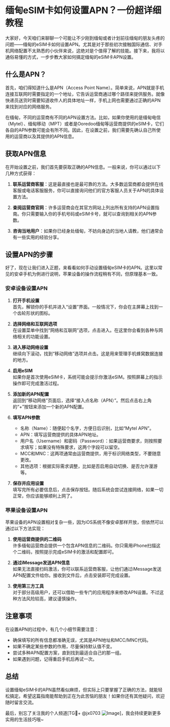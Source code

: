 # 缅甸eSIM卡如何设置APN？一份超详细教程

大家好，今天咱们来聊聊一个可能让不少刚到缅甸或者计划前往缅甸的朋友头疼的问题——缅甸的eSIM卡如何设置APN。尤其是对于那些初次接触国际通信、对手机网络配置不太熟悉的小伙伴来说，这绝对是个值得了解的技能。接下来，我将以通俗易懂的方式，一步步教大家如何搞定缅甸的eSIM卡APN设置。

## 什么是APN？

首先，咱们得知道什么是APN（Access Point Name）。简单来说，APN就是手机连接互联网时需要指定的一个地址，它告诉运营商通过哪个路径来提供服务。就像快递员送货时需要知道收件人的具体地址一样，手机上网也需要通过正确的APN来找到对应的网络服务。

在缅甸，不同的运营商有不同的APN设置方法。比如，如果你使用的是缅甸电信（Mytel）、缅甸移动（MPT）或者是Ooredoo缅甸等运营商提供的eSIM卡，它们各自的APN参数可能会有所不同。因此，在设置之前，我们需要先确认自己所使用的运营商以及其提供的APN信息。

## 获取APN信息

在开始设置之前，我们首先要获取正确的APN信息。一般来说，你可以通过以下几种方式获得：

1. **联系运营商客服**：这是最直接也是最可靠的方法。大多数运营商都会提供在线客服或电话客服服务，你可以直接询问他们的官方客服人员关于APN的具体设置方法。
   
2. **查阅运营商官网**：许多运营商会在其官方网站上列出所有支持的APN设置指南。你只需要输入你的手机号码或eSIM卡号，就可以查询到相关的APN参数。
   
3. **咨询当地用户**：如果你已经身处缅甸，不妨向身边的当地人请教，他们通常会有一些实用的经验分享。

## 设置APN的步骤

好了，现在让我们进入正题，来看看如何手动设置缅甸eSIM卡的APN。这里以常见的安卓手机为例进行说明，苹果设备的操作流程稍有不同，但原理基本一致。

### 安卓设备设置APN

1. **打开手机设置**  
   首先，解锁你的手机并进入“设置”界面。一般情况下，你会在主屏幕上找到一个齿轮形状的图标。

2. **选择网络和互联网选项**  
   在设置菜单中找到“网络和互联网”选项，点击进入。在这里你会看到各种与网络相关的功能设置。

3. **进入移动网络设置**  
   继续向下滚动，找到“移动网络”选项并点击。这是用来管理手机蜂窝数据连接的地方。

4. **启用eSIM**  
   如果你是首次使用eSIM卡，系统可能会提示你激活eSIM。按照屏幕上的指示操作即可完成激活过程。

5. **添加新的APN配置**  
   返回到“移动网络”页面后，选择“接入点名称（APN）”。然后点击右上角的“+”按钮来添加一个新的APN配置。

6. **填写APN参数**  
   - 名称（Name）：随便起个名字，方便日后识别，比如“Mytel APN”。
   - APN：填写运营商提供的具体APN地址。
   - 用户名（Username）和密码（Password）：如果运营商要求，则按照要求填写；如果没有特殊要求，这两个字段可以留空。
   - MCC和MNC：这两项通常由运营商提供，用于标识网络类型，不要随意更改。
   - 其他选项：根据实际需求调整，比如是否启用自动切换、是否允许漫游等。

7. **保存并应用设置**  
   填写完所有必要信息后，点击保存按钮。随后系统会尝试连接网络，如果一切正常，你应该能够顺利上网了。

### 苹果设备设置APN

苹果设备的APN设置相对复杂一些，因为iOS系统不像安卓那样开放，但依然可以通过以下方法实现：

1. **使用运营商提供的二维码**  
   许多缅甸运营商会提供一个包含APN信息的二维码。你只需用iPhone扫描这个二维码，按照提示完成eSIM卡的激活和配置即可。

2. **通过iMessage发送APN信息**  
   如果无法直接扫码激活，你可以联系运营商客服，让他们通过iMessage发送APN配置文件给你。接收到文件后，点击安装即可完成设置。

3. **使用第三方工具**  
   对于部分高级用户，还可以借助一些专门的应用程序来修改APN设置。不过这种方法风险较高，建议谨慎操作。

## 注意事项

在设置APN的过程中，有几个小细节需要注意：

- 确保填写的所有信息都准确无误，尤其是APN地址和MCC/MNC代码。
- 如果不确定某些参数的作用，尽量保持默认值不变。
- 尝试多种APN配置方案，直到找到最适合自己的那一组。
- 如果遇到问题，记得重启手机后再试一次。

## 总结

设置缅甸eSIM卡的APN虽然看似麻烦，但实际上只要掌握了正确的方法，就能轻松搞定。希望这篇指南能帮助到正在为此苦恼的朋友！如果你还有其他疑问，欢迎随时留言交流。

最后，别忘了关注我的个人频道[TG💪+ @jx0703 ![Image](https://github.com/user-attachments/assets/dbca1d08-cadb-493c-b0ec-ad6f7a83f270)]，我会持续更新更多实用的生活技巧哦~